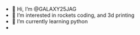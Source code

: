 - 👋 Hi, I’m @GALAXY25JAG
- 👀 I’m interested in rockets coding, and 3d printing 
- 🌱 I’m currently learning python 
-

<!---
GALAXY25JAG/GALAXY25JAG is a ✨ special ✨ repository because its `README.md` (this file) appears on your GitHub profile.
You can click the Preview link to take a look at your changes.
--->
